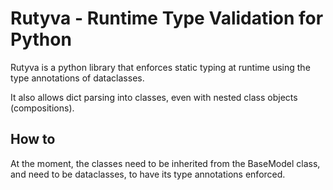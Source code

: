 # Rutyva - Runtime Type Validation for Python

Rutyva is a python library that enforces static typing at runtime using the type annotations of dataclasses.

It also allows dict parsing into classes, even with nested class objects (compositions).

## How to

At the moment, the classes need to be inherited from the BaseModel class, and need to be dataclasses, to have its type annotations enforced.
